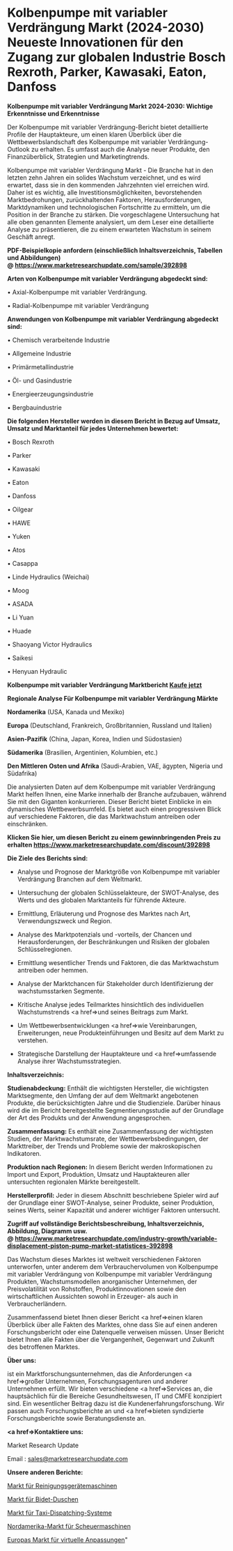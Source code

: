 # Kolbenpumpe mit variabler Verdrängung Markt (2024-2030) Neueste Innovationen für den Zugang zur globalen Industrie Bosch Rexroth, Parker, Kawasaki, Eaton, Danfoss

<strong>Kolbenpumpe mit variabler Verdrängung Markt 2024-2030: Wichtige Erkenntnisse und Erkenntnisse</strong>

Der Kolbenpumpe mit variabler Verdrängung-Bericht bietet detaillierte Profile der Hauptakteure, um einen klaren Überblick über die Wettbewerbslandschaft des Kolbenpumpe mit variabler Verdrängung-Outlook zu erhalten. Es umfasst auch die Analyse neuer Produkte, den Finanzüberblick, Strategien und Marketingtrends.

Kolbenpumpe mit variabler Verdrängung Markt - Die Branche hat in den letzten zehn Jahren ein solides Wachstum verzeichnet, und es wird erwartet, dass sie in den kommenden Jahrzehnten viel erreichen wird. Daher ist es wichtig, alle Investitionsmöglichkeiten, bevorstehenden Marktbedrohungen, zurückhaltenden Faktoren, Herausforderungen, Marktdynamiken und technologischen Fortschritte zu ermitteln, um die Position in der Branche zu stärken. Die vorgeschlagene Untersuchung hat alle oben genannten Elemente analysiert, um dem Leser eine detaillierte Analyse zu präsentieren, die zu einem erwarteten Wachstum in seinem Geschäft anregt.

<strong><b>PDF-Beispielkopie anfordern (einschließlich Inhaltsverzeichnis, Tabellen und Abbildungen) @ </b></strong><strong><a href=https://www.marketresearchupdate.com/sample/392898><strong>https://www.marketresearchupdate.com/sample/392898</u></a></strong></strong>

<strong>Arten von Kolbenpumpe mit variabler Verdrängung abgedeckt sind:</strong>

• Axial-Kolbenpumpe mit variabler Verdrängung.

• Radial-Kolbenpumpe mit variabler Verdrängung

<strong>Anwendungen von Kolbenpumpe mit variabler Verdrängung abgedeckt sind:</strong>

• Chemisch verarbeitende Industrie

• Allgemeine Industrie

• Primärmetallindustrie

• Öl- und Gasindustrie

• Energieerzeugungsindustrie

• Bergbauindustrie

<strong>Die folgenden Hersteller werden in diesem Bericht in Bezug auf Umsatz, Umsatz und Marktanteil für jedes Unternehmen bewertet:</strong>

• Bosch Rexroth

• Parker

• Kawasaki

• Eaton

• Danfoss

• Oilgear

• HAWE

• Yuken

• Atos

• Casappa

• Linde Hydraulics (Weichai)

• Moog

• ASADA

• Li Yuan

• Huade

• Shaoyang Victor Hydraulics

• Saikesi

• Henyuan Hydraulic

<strong>Kolbenpumpe mit variabler Verdrängung Marktbericht <a href=https://www.marketresearchupdate.com/buynow/392898>Kaufe jetzt</a></strong>

<strong>Regionale Analyse Für Kolbenpumpe mit variabler Verdrängung Märkte</strong>

<strong>Nordamerika</strong> (USA, Kanada und Mexiko)

<strong>Europa</strong> (Deutschland, Frankreich, Großbritannien, Russland und Italien)

<strong>Asien-Pazifik</strong> (China, Japan, Korea, Indien und Südostasien)

<strong>Südamerika</strong> (Brasilien, Argentinien, Kolumbien, etc.)

<strong>Den Mittleren</strong> <strong>Osten und Afrika</strong> (Saudi-Arabien, VAE, ägypten, Nigeria und Südafrika)

Die analysierten Daten auf dem Kolbenpumpe mit variabler Verdrängung Markt helfen Ihnen, eine Marke innerhalb der Branche aufzubauen, während Sie mit den Giganten konkurrieren. Dieser Bericht bietet Einblicke in ein dynamisches Wettbewerbsumfeld. Es bietet auch einen progressiven Blick auf verschiedene Faktoren, die das Marktwachstum antreiben oder einschränken.

<strong>Klicken Sie hier, um diesen Bericht zu einem gewinnbringenden Preis zu erhalten
</strong><strong><a href=https://www.marketresearchupdate.com/discount/392898>https://www.marketresearchupdate.com/discount/392898</b></u></strong></a>

<strong>Die Ziele des Berichts sind:</strong>

- Analyse und Prognose der Marktgröße von Kolbenpumpe mit variabler Verdrängung Branchen auf dem Weltmarkt.

- Untersuchung der globalen Schlüsselakteure, der SWOT-Analyse, des Werts und des globalen Marktanteils für führende Akteure.

- Ermittlung, Erläuterung und Prognose des Marktes nach Art, Verwendungszweck und Region.

- Analyse des Marktpotenzials und -vorteils, der Chancen und Herausforderungen, der Beschränkungen und Risiken der globalen Schlüsselregionen.

- Ermittlung wesentlicher Trends und Faktoren, die das Marktwachstum antreiben oder hemmen.

- Analyse der Marktchancen für Stakeholder durch Identifizierung der wachstumsstarken Segmente.

- Kritische Analyse jedes Teilmarktes hinsichtlich des individuellen Wachstumstrends <a href=>und</a> seines Beitrags zum Markt.

- Um Wettbewerbsentwicklungen <a href=>wie</a> Vereinbarungen, Erweiterungen, neue Produkteinführungen und Besitz auf dem Markt zu verstehen.

- Strategische Darstellung der Hauptakteure und <a href=>umfas</a>sende Analyse ihrer Wachstumsstrategien.

<strong>Inhaltsverzeichnis:</strong>

<strong>Studienabdeckung:</strong> Enthält die wichtigsten Hersteller, die wichtigsten Marktsegmente, den Umfang der auf dem Weltmarkt angebotenen Produkte, die berücksichtigten Jahre und die Studienziele. Darüber hinaus wird die im Bericht bereitgestellte Segmentierungsstudie auf der Grundlage der Art des Produkts und der Anwendung angesprochen.

<strong>Zusammenfassung:</strong> Es enthält eine Zusammenfassung der wichtigsten Studien, der Marktwachstumsrate, der Wettbewerbsbedingungen, der Markttreiber, der Trends und Probleme sowie der makroskopischen Indikatoren.

<strong>Produktion nach Regionen:</strong> In diesem Bericht werden Informationen zu Import und Export, Produktion, Umsatz und Hauptakteuren aller untersuchten regionalen Märkte bereitgestellt.

<strong>Herstellerprofil:</strong> Jeder in diesem Abschnitt beschriebene Spieler wird auf der Grundlage einer SWOT-Analyse, seiner Produkte, seiner Produktion, seines Werts, seiner Kapazität und anderer wichtiger Faktoren untersucht.

<strong><b>Zugriff auf vollständige Berichtsbeschreibung, Inhaltsverzeichnis, Abbildung, Diagramm usw. @ </b></strong><strong><a href=https://www.marketresearchupdate.com/industry-growth/variable-displacement-piston-pump-market-statistices-392898>https://www.marketresearchupdate.com/industry-growth/variable-displacement-piston-pump-market-statistices-392898</a></strong>

Das Wachstum dieses Marktes ist weltweit verschiedenen Faktoren unterworfen, unter anderem dem Verbrauchervolumen von Kolbenpumpe mit variabler Verdrängung von Kolbenpumpe mit variabler Verdrängung Produkten, Wachstumsmodellen anorganischer Unternehmen, der Preisvolatilität von Rohstoffen, Produktinnovationen sowie den wirtschaftlichen Aussichten sowohl in Erzeuger- als auch in Verbraucherländern.

Zusammenfassend bietet Ihnen dieser Bericht <a href=>einen</a> klaren Überblick über alle Fakten des Marktes, ohne dass Sie auf einen anderen Forschungsbericht oder eine Datenquelle verweisen müssen. Unser Bericht bietet Ihnen alle Fakten über die Vergangenheit, Gegenwart und Zukunft des betroffenen Marktes.

<strong>Über uns:</strong>

 ist ein Marktforschungsunternehmen, das die Anforderungen <a href=>großer</a> Unternehmen, Forschungsagenturen und anderer Unternehmen erfüllt. Wir bieten verschiedene <a href=>Services</a> an, die hauptsächlich für die Bereiche Gesundheitswesen, IT und CMFE konzipiert sind. Ein wesentlicher Beitrag dazu ist die Kundenerfahrungsforschung. Wir passen auch Forschungsberichte an und <a href=>bieten</a> syndizierte Forschungsberichte sowie Beratungsdienste an.

<strong><a href=>Kontaktiere uns:</a></strong>

Market Research Update

Email : sales@marketresearchupdate.com

<strong>Unsere anderen Berichte:</strong>

<a href=https://www.linkedin.com/pulse/cleaning-equipment-machines-market-2023-2029>Markt für Reinigungsgerätemaschinen</a>

<a href=https://www.linkedin.com/pulse/bidet-showers-market-analysis-segment-region>Markt für Bidet-Duschen</a>

<a href=https://www.linkedin.com/pulse/taxi-dispatching-system-market-outlooks-2023>Markt für Taxi-Dispatching-Systeme</a>

<a href=https://www.linkedin.com/pulse/north-america-scrub-machine-market-growing-rapidly-latest>Nordamerika-Markt für Scheuermaschinen</a>

<a href=https://www.linkedin.com/pulse/europe-virtual-fitting-market-2023-current-future-rxeff/>Europas Markt für virtuelle Anpassungen</a>"
